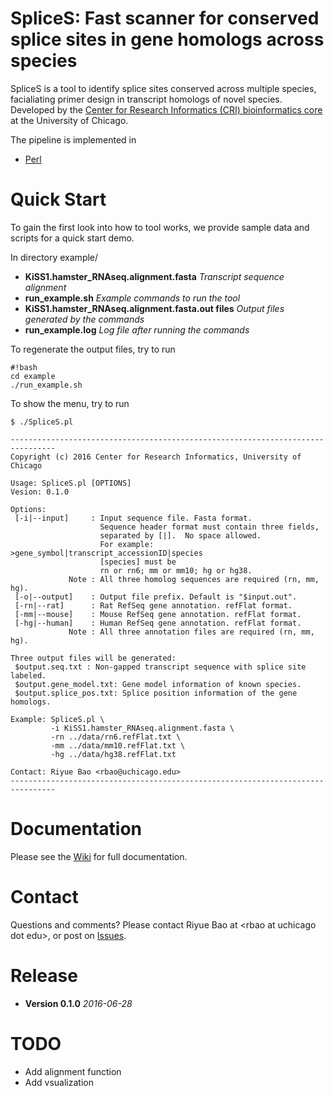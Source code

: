 # SpliceS: Fast scanner for conserved splice sites in gene homologs across species #


SpliceS is a tool to identify splice sites conserved across multiple species, facialiating primer design in transcript homologs of novel species. Developed by the [Center for Research Informatics (CRI) bioinformatics core](http://cri.uchicago.edu/?page_id=1185) at the University of Chicago. 

The pipeline is implemented in 

* [Perl](https://www.perl.org/) 


# Quick Start #

To gain the first look into how to tool works, we provide sample data and scripts for a quick start demo.

In directory example/

* **KiSS1.hamster_RNAseq.alignment.fasta** *Transcript sequence alignment*
* **run_example.sh** *Example commands to run the tool*
* **KiSS1.hamster_RNAseq.alignment.fasta.out files** *Output files generated by the commands*
* **run_example.log** *Log file after running the commands*

To regenerate the output files, try to run 
 
```
#!bash
cd example
./run_example.sh

```

To show the menu, try to run 

```
$ ./SpliceS.pl

--------------------------------------------------------------------------------
Copyright (c) 2016 Center for Research Informatics, University of Chicago

Usage: SpliceS.pl [OPTIONS]
Vesion: 0.1.0

Options:
 [-i|--input]     : Input sequence file. Fasta format.
                    Sequence header format must contain three fields,
                    separated by [|].  No space allowed.
                    For example: >gene_symbol|transcript_accessionID|species
                    [species] must be
                    rn or rn6; mm or mm10; hg or hg38.
             Note : All three homolog sequences are required (rn, mm, hg).
 [-o|--output]    : Output file prefix. Default is "$input.out".
 [-rn|--rat]      : Rat RefSeq gene annotation. refFlat format.
 [-mm|--mouse]    : Mouse RefSeq gene annotation. refFlat format.
 [-hg|--human]    : Human RefSeq gene annotation. refFlat format.
             Note : All three annotation files are required (rn, mm, hg).

Three output files will be generated:
 $output.seq.txt : Non-gapped transcript sequence with splice site labeled.
 $output.gene_model.txt: Gene model information of known species.
 $output.splice_pos.txt: Splice position information of the gene homologs.

Example: SpliceS.pl \
         -i KiSS1.hamster_RNAseq.alignment.fasta \
         -rn ../data/rn6.refFlat.txt \
         -mm ../data/mm10.refFlat.txt \
         -hg ../data/hg38.refFlat.txt

Contact: Riyue Bao <rbao@uchicago.edu>
--------------------------------------------------------------------------------

```

# Documentation #

Please see the [Wiki](https://github.com/riyuebao/SpliceS/wiki) for full documentation.

# Contact #

Questions and comments? Please contact Riyue Bao at \<rbao at uchicago dot edu\>, or post on [Issues](https://github.com/riyuebao/SpliceS/issues).

# Release #

* **Version 0.1.0** *2016-06-28*

# TODO #

* Add alignment function 
* Add vsualization
